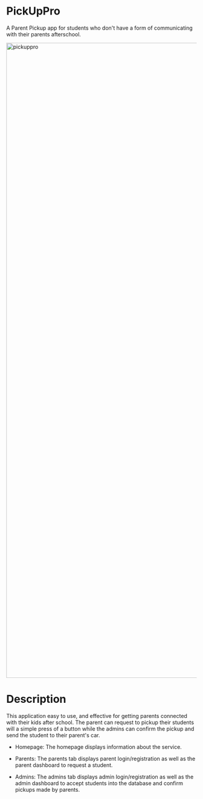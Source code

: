 # PickUpPro 

 A Parent Pickup app for students who don't have a form of communicating with their parents afterschool.

<img width="1680" alt="pickuppro" src="https://user-images.githubusercontent.com/80795010/220770231-4ce26adc-5d28-4c31-8d2a-7aa5b0f22580.png">

# Description

This application easy to use, and effective for getting parents connected with their kids after school. The parent can request to pickup their students will a simple press of a button while the admins can confirm the pickup and send the student to their parent's car.
- Homepage: The homepage displays information about the service.

- Parents: The parents tab displays parent login/registration as well as the parent dashboard to request a student.

- Admins: The admins tab displays admin login/registration as well as the admin dashboard to accept students into the database and confirm pickups made by parents.


